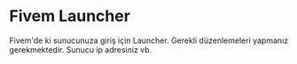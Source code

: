 # Fivem Launcher
 Fivem'de ki sunucunuza giriş için Launcher. Gerekli düzenlemeleri yapmanız gerekmektedir. Sunucu ip adresiniz vb.
